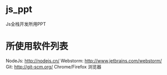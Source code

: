 # js_ppt
Js全栈开发所用PPT

# 所使用软件列表

NodeJs: http://nodejs.cn/
Webstorm: http://www.jetbrains.com/webstorm/
Git: http://git-scm.org/
Chrome/Firefox 浏览器


